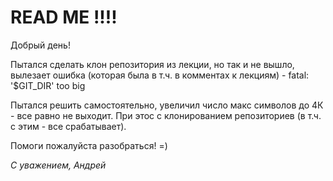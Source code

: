 # READ ME !!!!

Добрый день!

Пытался сделать клон репозитория из лекции, но так и не вышло, вылезает ошибка (которая была в т.ч. в комментах к лекциям) - fatal: '$GIT_DIR' too big

Пытался решить самостоятельно, увеличил число макс символов до 4К - все равно не выходит.
При этос с клонированием репозиториев (в т.ч. с этим - все срабатывает). 

Помоги пожалуйста разобраться! =)

_С уважением,
Андрей_

